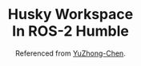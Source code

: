 
<br />
<div align="center" id="readme-top">
  
  <h1 align="center">Husky Workspace<br> In ROS-2 Humble</h1>

  <p align="center" >




Referenced from [YuZhong-Chen](https://github.com/YuZhong-Chen/ros2-essentials).